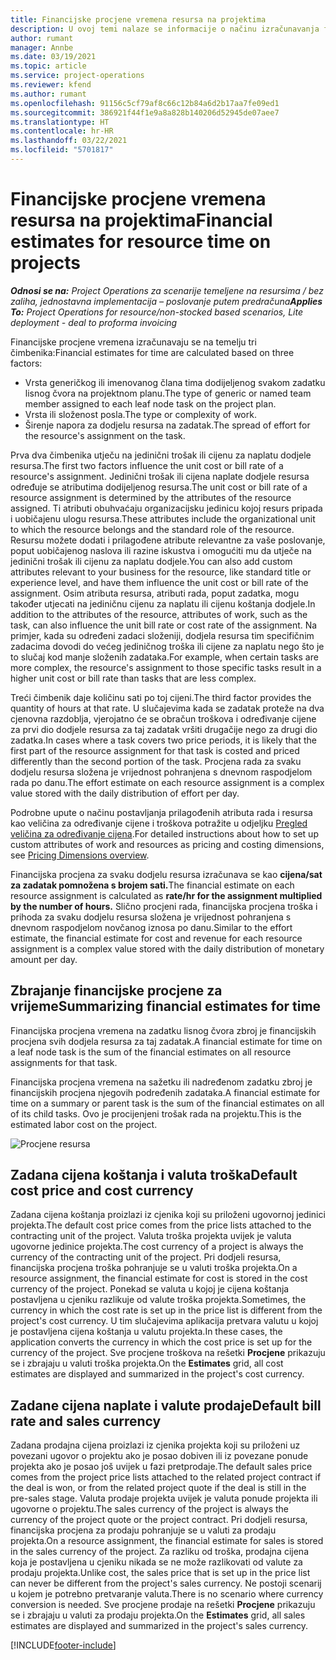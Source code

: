 ```yaml
---
title: Financijske procjene vremena resursa na projektima
description: U ovoj temi nalaze se informacije o načinu izračunavanja financijskih procjena vremena.
author: rumant
manager: Annbe
ms.date: 03/19/2021
ms.topic: article
ms.service: project-operations
ms.reviewer: kfend
ms.author: rumant
ms.openlocfilehash: 91156c5cf79af8c66c12b84a6d2b17aa7fe09ed1
ms.sourcegitcommit: 386921f44f1e9a8a828b140206d52945de07aee7
ms.translationtype: HT
ms.contentlocale: hr-HR
ms.lasthandoff: 03/22/2021
ms.locfileid: "5701817"
---
```

# <a name="financial-estimates-for-resource-time-on-projects"></a><span data-ttu-id="7ab93-103">Financijske procjene vremena resursa na projektima</span><span class="sxs-lookup"><span data-stu-id="7ab93-103">Financial estimates for resource time on projects</span></span>

<span data-ttu-id="7ab93-104">_**Odnosi se na:** Project Operations za scenarije temeljene na resursima / bez zaliha, jednostavna implementacija – poslovanje putem predračuna_</span><span class="sxs-lookup"><span data-stu-id="7ab93-104">_**Applies To:** Project Operations for resource/non-stocked based scenarios, Lite deployment - deal to proforma invoicing_</span></span>

<span data-ttu-id="7ab93-105">Financijske procjene vremena izračunavaju se na temelju tri čimbenika:</span><span class="sxs-lookup"><span data-stu-id="7ab93-105">Financial estimates for time are calculated based on three factors:</span></span> 

- <span data-ttu-id="7ab93-106">Vrsta generičkog ili imenovanog člana tima dodijeljenog svakom zadatku lisnog čvora na projektnom planu.</span><span class="sxs-lookup"><span data-stu-id="7ab93-106">The type of generic or named team member assigned to each leaf node task on the project plan.</span></span> 
- <span data-ttu-id="7ab93-107">Vrsta ili složenost posla.</span><span class="sxs-lookup"><span data-stu-id="7ab93-107">The type or complexity of work.</span></span>
- <span data-ttu-id="7ab93-108">Širenje napora za dodjelu resursa na zadatak.</span><span class="sxs-lookup"><span data-stu-id="7ab93-108">The spread of effort for the resource's assignment on the task.</span></span> 

<span data-ttu-id="7ab93-109">Prva dva čimbenika utječu na jedinični trošak ili cijenu za naplatu dodjele resursa.</span><span class="sxs-lookup"><span data-stu-id="7ab93-109">The first two factors influence the unit cost or bill rate of a resource's assignment.</span></span> <span data-ttu-id="7ab93-110">Jedinični trošak ili cijena naplate dodjele resursa određuje se atributima dodijeljenog resursa.</span><span class="sxs-lookup"><span data-stu-id="7ab93-110">The unit cost or bill rate of a resource assignment is determined by the attributes of the resource assigned.</span></span> <span data-ttu-id="7ab93-111">Ti atributi obuhvaćaju organizacijsku jedinicu kojoj resurs pripada i uobičajenu ulogu resursa.</span><span class="sxs-lookup"><span data-stu-id="7ab93-111">These attributes include the organizational unit to which the resource belongs and the standard role of the resource.</span></span> <span data-ttu-id="7ab93-112">Resursu možete dodati i prilagođene atribute relevantne za vaše poslovanje, poput uobičajenog naslova ili razine iskustva i omogućiti mu da utječe na jedinični trošak ili cijenu za naplatu dodjele.</span><span class="sxs-lookup"><span data-stu-id="7ab93-112">You can also add custom attributes relevant to your business for the resource, like standard title or experience level, and have them influence the unit cost or bill rate of the assignment.</span></span>
<span data-ttu-id="7ab93-113">Osim atributa resursa, atributi rada, poput zadatka, mogu također utjecati na jediničnu cijenu za naplatu ili cijenu koštanja dodjele.</span><span class="sxs-lookup"><span data-stu-id="7ab93-113">In addition to the attributes of the resource, attributes of work, such as the task, can also influence the unit bill rate or cost rate of the assignment.</span></span> <span data-ttu-id="7ab93-114">Na primjer, kada su određeni zadaci složeniji, dodjela resursa tim specifičnim zadacima dovodi do većeg jediničnog troška ili cijene za naplatu nego što je to slučaj kod manje složenih zadataka.</span><span class="sxs-lookup"><span data-stu-id="7ab93-114">For example, when certain tasks are more complex, the resource's assignment to those specific tasks result in a higher unit cost or bill rate than tasks that are less complex.</span></span>   

<span data-ttu-id="7ab93-115">Treći čimbenik daje količinu sati po toj cijeni.</span><span class="sxs-lookup"><span data-stu-id="7ab93-115">The third factor provides the quantity of hours at that rate.</span></span> <span data-ttu-id="7ab93-116">U slučajevima kada se zadatak proteže na dva cjenovna razdoblja, vjerojatno će se obračun troškova i određivanje cijene za prvi dio dodjele resursa za taj zadatak vršiti drugačije nego za drugi dio zadatka.</span><span class="sxs-lookup"><span data-stu-id="7ab93-116">In cases where a task covers two price periods, it is likely that the first part of the resource assignment for that task is costed and priced differently than the second portion of the task.</span></span> <span data-ttu-id="7ab93-117">Procjena rada za svaku dodjelu resursa složena je vrijednost pohranjena s dnevnom raspodjelom rada po danu.</span><span class="sxs-lookup"><span data-stu-id="7ab93-117">The effort estimate on each resource assignment is a complex value stored with the daily distribution of effort per day.</span></span>

<span data-ttu-id="7ab93-118">Podrobne upute o načinu postavljanja prilagođenih atributa rada i resursa kao veličina za određivanje cijene i troškova potražite u odjeljku [Pregled veličina za određivanje cijena](../pricing-costing/pricing-dimensions-overview.md).</span><span class="sxs-lookup"><span data-stu-id="7ab93-118">For detailed instructions about how to set up custom attributes of work and resources as pricing and costing dimensions, see [Pricing Dimensions overview](../pricing-costing/pricing-dimensions-overview.md).</span></span>

<span data-ttu-id="7ab93-119">Financijska procjena za svaku dodjelu resursa izračunava se kao **cijena/sat za zadatak pomnožena s brojem sati.**</span><span class="sxs-lookup"><span data-stu-id="7ab93-119">The financial estimate on each resource assignment is calculated as **rate/hr for the assignment multiplied by the number of hours.**</span></span>  <span data-ttu-id="7ab93-120">Slično procjeni rada, financijska procjena troška i prihoda za svaku dodjelu resursa složena je vrijednost pohranjena s dnevnom raspodjelom novčanog iznosa po danu.</span><span class="sxs-lookup"><span data-stu-id="7ab93-120">Similar to the effort estimate, the financial estimate for cost and revenue for each resource assignment is a complex value stored with the daily distribution of monetary amount per day.</span></span> 

## <a name="summarizing-financial-estimates-for-time"></a><span data-ttu-id="7ab93-121">Zbrajanje financijske procjene za vrijeme</span><span class="sxs-lookup"><span data-stu-id="7ab93-121">Summarizing financial estimates for time</span></span>
<span data-ttu-id="7ab93-122">Financijska procjena vremena na zadatku lisnog čvora zbroj je financijskih procjena svih dodjela resursa za taj zadatak.</span><span class="sxs-lookup"><span data-stu-id="7ab93-122">A financial estimate for time on a leaf node task is the sum of the financial estimates on all resource assignments for that task.</span></span>

<span data-ttu-id="7ab93-123">Financijska procjena vremena na sažetku ili nadređenom zadatku zbroj je financijskih procjena njegovih podređenih zadataka.</span><span class="sxs-lookup"><span data-stu-id="7ab93-123">A financial estimate for time on a summary or parent task is the sum of the financial estimates on all of its child tasks.</span></span> <span data-ttu-id="7ab93-124">Ovo je procijenjeni trošak rada na projektu.</span><span class="sxs-lookup"><span data-stu-id="7ab93-124">This is the estimated labor cost on the project.</span></span> 

![Procjene resursa](./media/navigation12.png)

## <a name="default-cost-price-and-cost-currency"></a><span data-ttu-id="7ab93-126">Zadana cijena koštanja i valuta troška</span><span class="sxs-lookup"><span data-stu-id="7ab93-126">Default cost price and cost currency</span></span>

<span data-ttu-id="7ab93-127">Zadana cijena koštanja proizlazi iz cjenika koji su priloženi ugovornoj jedinici projekta.</span><span class="sxs-lookup"><span data-stu-id="7ab93-127">The default cost price comes from the price lists attached to the contracting unit of the project.</span></span> <span data-ttu-id="7ab93-128">Valuta troška projekta uvijek je valuta ugovorne jedinice projekta.</span><span class="sxs-lookup"><span data-stu-id="7ab93-128">The cost currency of a project is always the currency of the contracting unit of the project.</span></span> <span data-ttu-id="7ab93-129">Pri dodjeli resursa, financijska procjena troška pohranjuje se u valuti troška projekta.</span><span class="sxs-lookup"><span data-stu-id="7ab93-129">On a resource assignment, the financial estimate for cost is stored in the cost currency of the project.</span></span> <span data-ttu-id="7ab93-130">Ponekad se valuta u kojoj je cijena koštanja postavljena u cjeniku razlikuje od valute troška projekta.</span><span class="sxs-lookup"><span data-stu-id="7ab93-130">Sometimes, the currency in which the cost rate is set up in the price list is different from the project's cost currency.</span></span> <span data-ttu-id="7ab93-131">U tim slučajevima aplikacija pretvara valutu u kojoj je postavljena cijena koštanja u valutu projekta.</span><span class="sxs-lookup"><span data-stu-id="7ab93-131">In these cases, the application converts the currency in which the cost price is set up for the currency of the project.</span></span> <span data-ttu-id="7ab93-132">Sve procjene troškova na rešetki **Procjene** prikazuju se i zbrajaju u valuti troška projekta.</span><span class="sxs-lookup"><span data-stu-id="7ab93-132">On the **Estimates** grid, all cost estimates are displayed and summarized in the project's cost currency.</span></span> 

## <a name="default-bill-rate-and-sales-currency"></a><span data-ttu-id="7ab93-133">Zadane cijena naplate i valute prodaje</span><span class="sxs-lookup"><span data-stu-id="7ab93-133">Default bill rate and sales currency</span></span>

<span data-ttu-id="7ab93-134">Zadana prodajna cijena proizlazi iz cjenika projekta koji su priloženi uz povezani ugovor o projektu ako je posao dobiven ili iz povezane ponude projekta ako je posao još uvijek u fazi pretprodaje.</span><span class="sxs-lookup"><span data-stu-id="7ab93-134">The default sales price comes from the project price lists attached to the related project contract if the deal is won, or from the related project quote if the deal is still in the pre-sales stage.</span></span> <span data-ttu-id="7ab93-135">Valuta prodaje projekta uvijek je valuta ponude projekta ili ugovorne o projektu.</span><span class="sxs-lookup"><span data-stu-id="7ab93-135">The sales currency of the project is always the currency of the project quote or the project contract.</span></span> <span data-ttu-id="7ab93-136">Pri dodjeli resursa, financijska procjena za prodaju pohranjuje se u valuti za prodaju projekta.</span><span class="sxs-lookup"><span data-stu-id="7ab93-136">On a resource assignment, the financial estimate for sales is stored in the sales currency of the project.</span></span> <span data-ttu-id="7ab93-137">Za razliku od troška, prodajna cijena koja je postavljena u cjeniku nikada se ne može razlikovati od valute za prodaju projekta.</span><span class="sxs-lookup"><span data-stu-id="7ab93-137">Unlike cost, the sales price that is set up in the price list can never be different from the project's sales currency.</span></span> <span data-ttu-id="7ab93-138">Ne postoji scenarij u kojem je potrebno pretvaranje valuta.</span><span class="sxs-lookup"><span data-stu-id="7ab93-138">There is no scenario where currency conversion is needed.</span></span> <span data-ttu-id="7ab93-139">Sve procjene prodaje na rešetki **Procjene** prikazuju se i zbrajaju u valuti za prodaju projekta.</span><span class="sxs-lookup"><span data-stu-id="7ab93-139">On the **Estimates** grid, all sales estimates are displayed and summarized in the project's sales currency.</span></span> 

[!INCLUDE[footer-include](../includes/footer-banner.md)]
